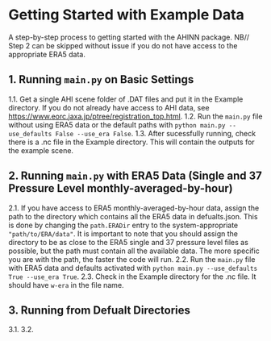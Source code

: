 # Getting Started with Example Data
A step-by-step process to getting started with the AHINN package.
NB// Step 2 can be skipped without issue if you do not have access to the appropriate ERA5 data.

## 1. Running `main.py` on Basic Settings
  1.1. Get a single AHI scene folder of .DAT files and put it in the Example directory. If you do not already have access to AHI data, see https://www.eorc.jaxa.jp/ptree/registration_top.html.
  1.2. Run the `main.py` file without using ERA5 data or the default paths with `python main.py --use_defaults False --use_era False`.
  1.3. After sucessfully running, check there is a .nc file in the Example directory. This will contain the outputs for the example scene.
## 2. Running `main.py` with ERA5 Data (Single and 37 Pressure Level monthly-averaged-by-hour)
  2.1. If you have access to ERA5 monthly-averaged-by-hour data, assign the path to the directory which contains all the ERA5 data in defualts.json. This is done by changing the `path.ERADir` entry to the system-appropriate `"path/to/ERA/data"`. It is important to note that you should assign the directory to be as close to the ERA5 single and 37 pressure level files as possible, but the path must contain all the available data. The more specific you are with the path, the faster the code will run.
  2.2. Run the `main.py` file with ERA5 data and defaults activated with `python main.py --use_defaults True --use_era True`.
  2.3. Check in the Example directory for the .nc file. It should have `w-era` in the file name.
## 3. Running from Defualt Directories
  3.1.
  3.2.
